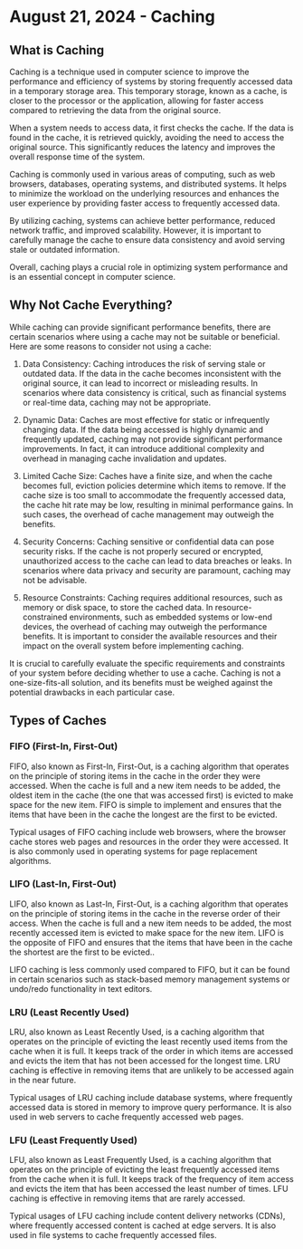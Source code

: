 # August 21, 2024 - Caching

## What is Caching
Caching is a technique used in computer science to improve the performance and efficiency of systems by storing frequently accessed data in a temporary storage area. This temporary storage, known as a cache, is closer to the processor or the application, allowing for faster access compared to retrieving the data from the original source.

When a system needs to access data, it first checks the cache. If the data is found in the cache, it is retrieved quickly, avoiding the need to access the original source. This significantly reduces the latency and improves the overall response time of the system.

Caching is commonly used in various areas of computing, such as web browsers, databases, operating systems, and distributed systems. It helps to minimize the workload on the underlying resources and enhances the user experience by providing faster access to frequently accessed data.

By utilizing caching, systems can achieve better performance, reduced network traffic, and improved scalability. However, it is important to carefully manage the cache to ensure data consistency and avoid serving stale or outdated information.

Overall, caching plays a crucial role in optimizing system performance and is an essential concept in computer science.

## Why Not Cache Everything?
While caching can provide significant performance benefits, there are certain scenarios where using a cache may not be suitable or beneficial. Here are some reasons to consider not using a cache:

1. Data Consistency: Caching introduces the risk of serving stale or outdated data. If the data in the cache becomes inconsistent with the original source, it can lead to incorrect or misleading results. In scenarios where data consistency is critical, such as financial systems or real-time data, caching may not be appropriate.

2. Dynamic Data: Caches are most effective for static or infrequently changing data. If the data being accessed is highly dynamic and frequently updated, caching may not provide significant performance improvements. In fact, it can introduce additional complexity and overhead in managing cache invalidation and updates.

3. Limited Cache Size: Caches have a finite size, and when the cache becomes full, eviction policies determine which items to remove. If the cache size is too small to accommodate the frequently accessed data, the cache hit rate may be low, resulting in minimal performance gains. In such cases, the overhead of cache management may outweigh the benefits.

4. Security Concerns: Caching sensitive or confidential data can pose security risks. If the cache is not properly secured or encrypted, unauthorized access to the cache can lead to data breaches or leaks. In scenarios where data privacy and security are paramount, caching may not be advisable.

5. Resource Constraints: Caching requires additional resources, such as memory or disk space, to store the cached data. In resource-constrained environments, such as embedded systems or low-end devices, the overhead of caching may outweigh the performance benefits. It is important to consider the available resources and their impact on the overall system before implementing caching.

It is crucial to carefully evaluate the specific requirements and constraints of your system before deciding whether to use a cache. Caching is not a one-size-fits-all solution, and its benefits must be weighed against the potential drawbacks in each particular case.


## Types of Caches

### FIFO (First-In, First-Out)
FIFO, also known as First-In, First-Out, is a caching algorithm that operates on the principle of storing items in the cache in the order they were accessed. When the cache is full and a new item needs to be added, the oldest item in the cache (the one that was accessed first) is evicted to make space for the new item. FIFO is simple to implement and ensures that the items that have been in the cache the longest are the first to be evicted.

Typical usages of FIFO caching include web browsers, where the browser cache stores web pages and resources in the order they were accessed. It is also commonly used in operating systems for page replacement algorithms.

### LIFO (Last-In, First-Out)
LIFO, also known as Last-In, First-Out, is a caching algorithm that operates on the principle of storing items in the cache in the reverse order of their access. When the cache is full and a new item needs to be added, the most recently accessed item is evicted to make space for the new item. LIFO is the opposite of FIFO and ensures that the items that have been in the cache the shortest are the first to be evicted..

LIFO caching is less commonly used compared to FIFO, but it can be found in certain scenarios such as stack-based memory management systems or undo/redo functionality in text editors.

### LRU (Least Recently Used)
LRU, also known as Least Recently Used, is a caching algorithm that operates on the principle of evicting the least recently used items from the cache when it is full. It keeps track of the order in which items are accessed and evicts the item that has not been accessed for the longest time. LRU caching is effective in removing items that are unlikely to be accessed again in the near future.

Typical usages of LRU caching include database systems, where frequently accessed data is stored in memory to improve query performance. It is also used in web servers to cache frequently accessed web pages.

### LFU (Least Frequently Used)
LFU, also known as Least Frequently Used, is a caching algorithm that operates on the principle of evicting the least frequently accessed items from the cache when it is full. It keeps track of the frequency of item access and evicts the item that has been accessed the least number of times. LFU caching is effective in removing items that are rarely accessed.

Typical usages of LFU caching include content delivery networks (CDNs), where frequently accessed content is cached at edge servers. It is also used in file systems to cache frequently accessed files.
